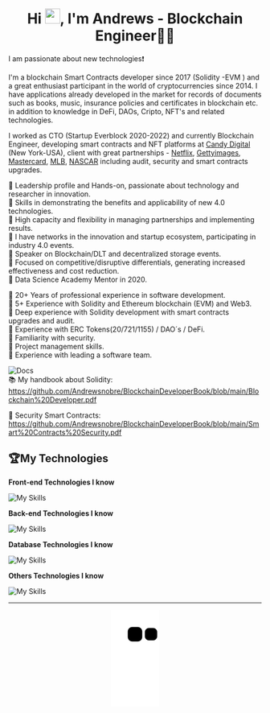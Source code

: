 <h1 align="center">Hi <img src="https://camo.githubusercontent.com/e8e7b06ecf583bc040eb60e44eb5b8e0ecc5421320a92929ce21522dbc34c891/68747470733a2f2f6d656469612e67697068792e636f6d2f6d656469612f6876524a434c467a6361737252346961377a2f67697068792e676966" height="30" width="30" />, I'm Andrews -  Blockchain Engineer👨‍💻</h1>

I am passionate about new technologies:exclamation:


I'm a blockchain Smart Contracts developer since 2017 (Solidity -EVM ) and a great enthusiast participant in the world of cryptocurrencies since 2014. I have applications already developed in the market for records of documents such as books, music, insurance policies and certificates in blockchain etc. in addition to knowledge in DeFi, DAOs, Cripto, NFT's and related technologies.

I worked as CTO (Startup Everblock 2020-2022) and currently Blockchain Engineer, developing smart contracts and NFT platforms at [Candy Digital](https://www.candy.com) (New York-USA), client with great partnerships - [Netflix](https://www.ledgerinsights.com/candy-partners-netflix-for-stranger-things-nfts), [Gettyimages](https://finance.yahoo.com/news/getty-images-launch-nft-marketplace-040939449.html), [Mastercard](https://www.mastercard.com/news/perspectives/2022/simple-nft-purchasing-on-nft-marketplaces), [MLB](https://www.mlb.com/news/mlb-nft-partnership-with-candy-digital-to-expand-in-2022), [NASCAR](https://www.ledgerinsights.com/candy-to-launch-nfts-with-nascar-teams/) including audit, security and smart contracts upgrades.

🔸 Leadership profile and Hands-on, passionate about technology and researcher in innovation.<br>
🔸 Skills in demonstrating the benefits and applicability of new 4.0 technologies.<br>
🔸 High capacity and flexibility in managing partnerships and implementing results.<br>
🔸 I have networks in the innovation and startup ecosystem, participating in industry 4.0 events.<br>
🔸 Speaker on Blockchain/DLT and decentralized storage events.<br>
🔸 Focused on competitive/disruptive differentials, generating increased effectiveness and cost reduction.<br>
🔸 Data Science Academy Mentor in 2020.

🔹 20+ Years of professional experience in software development.<br>
🔹 5+ Experience with Solidity and Ethereum blockchain (EVM) and Web3.<br>
🔹 Deep experience with Solidity development with smart contracts upgrades and audit.<br>
🔹 Experience with ERC Tokens(20/721/1155) / DAO´s / DeFi. <br>
🔹 Familiarity with security.<br>
🔹 Project management skills.<br>
🔹 Experience with leading a software team.<br>

![Docs](https://img.shields.io/badge/docs-%F0%9F%93%84-blue)<br>
📚 My handbook about Solidity:<br>
https://github.com/Andrewsnobre/BlockchainDeveloperBook/blob/main/Blockchain%20Developer.pdf

🚨 Security Smart Contracts:<br>
https://github.com/Andrewsnobre/BlockchainDeveloperBook/blob/main/Smart%20Contracts%20Security.pdf

## 🏆My Technologies

**Front-end Technologies I know**

![My Skills](https://skillicons.dev/icons?i=react,nextjs,html,css,js,ts,jquery)

**Back-end Technologies I know**

![My Skills](https://skillicons.dev/icons?i=solidity,nodejs,js,ts)

**Database Technologies I know**

![My Skills](https://skillicons.dev/icons?i=mongodb,mysql,postgres,sqlserver)

**Others Technologies I know**

![My Skills](https://skillicons.dev/icons?i=docker,git,redis)

---
<p align="center">
  <img src="https://raw.githubusercontent.com/Andrewsnobre/andrewsnobre/output/github-contribution-grid-snake.svg" />
</p>


